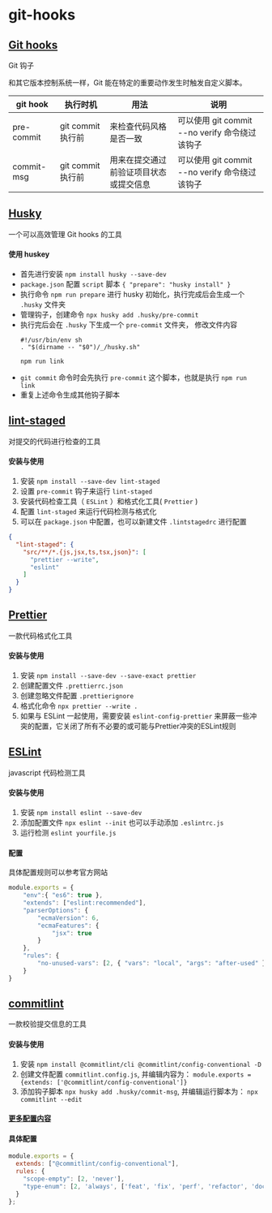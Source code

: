 # git-hooks

## [Git hooks](https://git-scm.com/book/zh/v2/%E8%87%AA%E5%AE%9A%E4%B9%89-Git-Git-%E9%92%A9%E5%AD%90)
Git 钩子

和其它版本控制系统一样，Git 能在特定的重要动作发生时触发自定义脚本。

| git hook   | 执行时机          | 用法                                   | 说明                                           |
| ---------- | ----------------- | -------------------------------------- | ---------------------------------------------- |
| pre-commit | git commit 执行前 | 来检查代码风格是否一致                 | 可以使用 git commit --no verify 命令绕过该钩子 |
| commit-msg | git commit 执行前 | 用来在提交通过前验证项目状态或提交信息 | 可以使用 git commit --no verify 命令绕过该钩子 |

## [Husky](https://www.npmjs.com/package/husky)
一个可以高效管理 Git hooks 的工具

#### 使用 huskey
* 首先进行安装 `npm install husky --save-dev`
* `package.json` 配置 `script` 脚本 `{ "prepare": "husky install" }`
* 执行命令 `npm run prepare` 进行 husky 初始化，执行完成后会生成一个 `.husky` 文件夹
* 管理钩子，创建命令 `npx husky add .husky/pre-commit`
* 执行完后会在 `.husky` 下生成一个 `pre-commit` 文件夹， 修改文件内容
    ```text
    #!/usr/bin/env sh
    . "$(dirname -- "$0")/_/husky.sh"
    
    npm run link
    ```
* `git commit` 命令时会先执行 `pre-commit` 这个脚本，也就是执行 `npm run link`
* 重复上述命令生成其他钩子脚本

## [lint-staged](https://www.npmjs.com/package/lint-staged?activeTab=readme)
对提交的代码进行检查的工具

#### 安装与使用
1. 安装 `npm install --save-dev lint-staged`
2. 设置 `pre-commit` 钩子来运行 `lint-staged`
3. 安装代码检查工具（ `ESLint` ）和格式化工具( `Prettier` )
4. 配置 `lint-staged` 来运行代码检测与格式化
5. 可以在 `package.json` 中配置，也可以新建文件 `.lintstagedrc` 进行配置
```json
{
  "lint-staged": {
    "src/**/*.{js,jsx,ts,tsx,json}": [
      "prettier --write",
      "eslint"
    ]
  }
}
```

## [Prettier](https://prettier.io/)
一款代码格式化工具

#### 安装与使用
1. 安装 `npm install --save-dev --save-exact prettier`
2. 创建配置文件 `.prettierrc.json`
3. 创建忽略文件配置 `.prettierignore`
4. 格式化命令 `npx prettier --write .`
5. 如果与 ESLint 一起使用，需要安装 `eslint-config-prettier` 来屏蔽一些冲突的配置，它关闭了所有不必要的或可能与Prettier冲突的ESLint规则

## [ESLint](https://cn.eslint.org/)
javascript 代码检测工具

#### 安装与使用
1. 安装 `npm install eslint --save-dev`
2. 添加配置文件 `npx eslint --init` 也可以手动添加 `.eslintrc.js`
3. 运行检测 `eslint yourfile.js`

#### 配置
具体配置规则可以参考官方网站
```js
module.exports = {
    "env":{ "es6": true },
    "extends": ["eslint:recommended"],
    "parserOptions": {
        "ecmaVersion": 6,
        "ecmaFeatures": {
            "jsx": true
        }
    },
    "rules": {
        "no-unused-vars": [2, { "vars": "local", "args": "after-used" }]
    }
}
```

## [commitlint](https://commitlint.js.org/#/)
一款校验提交信息的工具

#### 安装与使用
1. 安装 `npm install @commitlint/cli @commitlint/config-conventional -D`
2. 创建文件配置 `commitlint.config.js`, 并编辑内容为： `module.exports = {extends: ['@commitlint/config-conventional']}`
3. 添加钩子脚本 `npx husky add .husky/commit-msg`, 并编辑运行脚本为： `npx commitlint --edit`

#### [更多配置内容](https://github.com/conventional-changelog/commitlint/blob/master/docs/reference-rules.md)

#### 具体配置
```js
module.exports = {
  extends: ["@commitlint/config-conventional"],
  rules: {
    "scope-empty": [2, 'never'],
    "type-enum": [2, 'always', ['feat', 'fix', 'perf', 'refactor', 'docs', 'style', 'test', 'build', 'revert', 'ci', 'chore', 'release']]
  }
};
```
